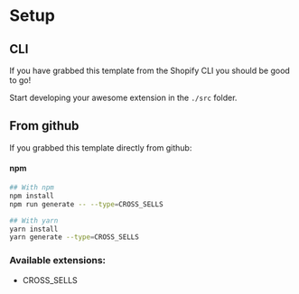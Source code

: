 # Setup

## CLI

If you have grabbed this template from the Shopify CLI you should be good to go!

Start developing your awesome extension in the `./src` folder.

## From github

If you grabbed this template directly from github:

#### npm

```bash
## With npm
npm install
npm run generate -- --type=CROSS_SELLS

## With yarn
yarn install
yarn generate --type=CROSS_SELLS
```

### Available extensions:

- CROSS_SELLS
